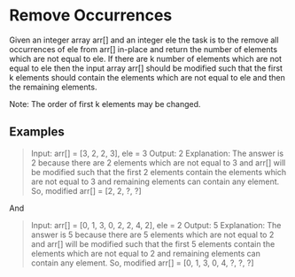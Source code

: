 # Remove Occurrences

Given an integer array arr[] and an integer ele the task is to the remove all occurrences of ele from arr[] in-place and return the number of elements which are not equal to ele. If there are k number of elements which are not equal to ele then the input array arr[] should be modified such that the first k elements should contain the elements which are not equal to ele and then the remaining elements.

Note: The order of first k elements may be changed.

## Examples

> Input: arr[] = [3, 2, 2, 3], ele = 3
> Output: 2
> Explanation: The answer is 2 because there are 2 elements which are not equal to 3 and arr[] will be modified such that the first 2 elements contain the elements which are not equal to 3 and remaining elements can contain any element. So, modified arr[] = [2, 2, ?, ?]

And

> Input: arr[] = [0, 1, 3, 0, 2, 2, 4, 2], ele = 2
> Output: 5
> Explanation: The answer is 5 because there are 5 elements which are not equal to 2 and arr[] will be modified such that the first 5 elements contain the elements which are not equal to 2 and remaining elements can contain any element. So, modified arr[] = [0, 1, 3, 0, 4, ?, ?, ?]
